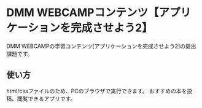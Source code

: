 # DMM WEBCAMPコンテンツ【アプリケーションを完成させよう2】

DMM WEBCAMPの学習コンテンツ[アプリケーションを完成させよう2]の提出課題です。

## 使い方

html/cssファイルのため、PCのブラウザで実行できます。
おすすめの本を投稿、閲覧できるアプリです。